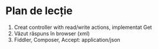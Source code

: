 Plan de lecție
==============

1. Creat controller with read/write actions, implementat Get
2. Văzut răspuns în browser (xml)
3. Fiddler, Composer, Accept: application/json
